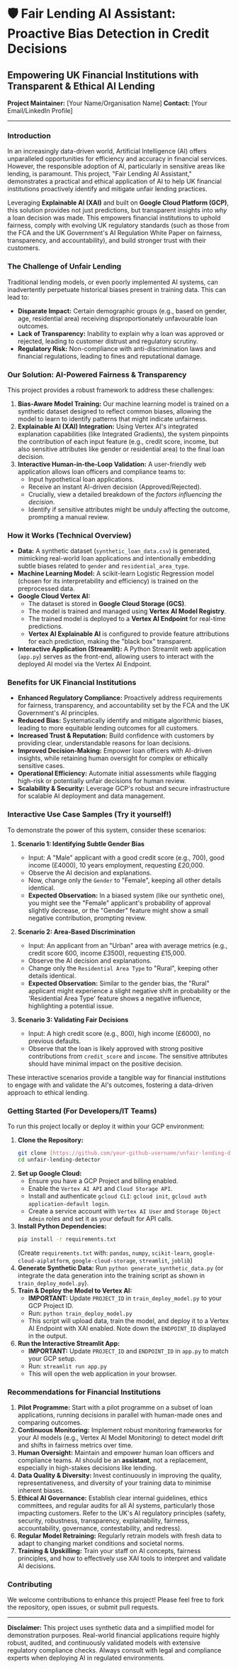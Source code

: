 # 🛡️ Fair Lending AI Assistant: Proactive Bias Detection in Credit Decisions

## Empowering UK Financial Institutions with Transparent & Ethical AI Lending

**Project Maintainer:** [Your Name/Organisation Name]
**Contact:** [Your Email/LinkedIn Profile]

---

### Introduction

In an increasingly data-driven world, Artificial Intelligence (AI) offers unparalleled opportunities for efficiency and accuracy in financial services. However, the responsible adoption of AI, particularly in sensitive areas like lending, is paramount. This project, "Fair Lending AI Assistant," demonstrates a practical and ethical application of AI to help UK financial institutions proactively identify and mitigate unfair lending practices.

Leveraging **Explainable AI (XAI)** and built on **Google Cloud Platform (GCP)**, this solution provides not just predictions, but transparent insights into *why* a loan decision was made. This empowers financial institutions to uphold fairness, comply with evolving UK regulatory standards (such as those from the FCA and the UK Government's AI Regulation White Paper on fairness, transparency, and accountability), and build stronger trust with their customers.

### The Challenge of Unfair Lending

Traditional lending models, or even poorly implemented AI systems, can inadvertently perpetuate historical biases present in training data. This can lead to:
* **Disparate Impact:** Certain demographic groups (e.g., based on gender, age, residential area) receiving disproportionately unfavourable loan outcomes.
* **Lack of Transparency:** Inability to explain why a loan was approved or rejected, leading to customer distrust and regulatory scrutiny.
* **Regulatory Risk:** Non-compliance with anti-discrimination laws and financial regulations, leading to fines and reputational damage.

### Our Solution: AI-Powered Fairness & Transparency

This project provides a robust framework to address these challenges:

1.  **Bias-Aware Model Training:** Our machine learning model is trained on a synthetic dataset designed to reflect common biases, allowing the model to learn to identify patterns that might indicate unfairness.
2.  **Explainable AI (XAI) Integration:** Using Vertex AI's integrated explanation capabilities (like Integrated Gradients), the system pinpoints the contribution of each input feature (e.g., credit score, income, but also sensitive attributes like gender or residential area) to the final loan decision.
3.  **Interactive Human-in-the-Loop Validation:** A user-friendly web application allows loan officers and compliance teams to:
    * Input hypothetical loan applications.
    * Receive an instant AI-driven decision (Approved/Rejected).
    * Crucially, view a detailed breakdown of the *factors influencing the decision*.
    * Identify if sensitive attributes might be unduly affecting the outcome, prompting a manual review.

### How it Works (Technical Overview)

* **Data:** A synthetic dataset (`synthetic_loan_data.csv`) is generated, mimicking real-world loan applications and intentionally embedding subtle biases related to `gender` and `residential_area_type`.
* **Machine Learning Model:** A scikit-learn Logistic Regression model (chosen for its interpretability and efficiency) is trained on the preprocessed data.
* **Google Cloud Vertex AI:**
    * The dataset is stored in **Google Cloud Storage (GCS)**.
    * The model is trained and managed using **Vertex AI Model Registry**.
    * The trained model is deployed to a **Vertex AI Endpoint** for real-time predictions.
    * **Vertex AI Explainable AI** is configured to provide feature attributions for each prediction, making the "black box" transparent.
* **Interactive Application (Streamlit):** A Python Streamlit web application (`app.py`) serves as the front-end, allowing users to interact with the deployed AI model via the Vertex AI Endpoint.

### Benefits for UK Financial Institutions

* **Enhanced Regulatory Compliance:** Proactively address requirements for fairness, transparency, and accountability set by the FCA and the UK Government's AI principles.
* **Reduced Bias:** Systematically identify and mitigate algorithmic biases, leading to more equitable lending outcomes for all customers.
* **Increased Trust & Reputation:** Build confidence with customers by providing clear, understandable reasons for loan decisions.
* **Improved Decision-Making:** Empower loan officers with AI-driven insights, while retaining human oversight for complex or ethically sensitive cases.
* **Operational Efficiency:** Automate initial assessments while flagging high-risk or potentially unfair decisions for human review.
* **Scalability & Security:** Leverage GCP's robust and secure infrastructure for scalable AI deployment and data management.

### Interactive Use Case Samples (Try it yourself!)

To demonstrate the power of this system, consider these scenarios:

1.  **Scenario 1: Identifying Subtle Gender Bias**
    * Input: A "Male" applicant with a good credit score (e.g., 700), good income (£4000), 10 years employment, requesting £20,000.
    * Observe the AI decision and explanations.
    * Now, change only the `Gender` to "Female", keeping all other details identical.
    * **Expected Observation:** In a biased system (like our synthetic one), you might see the "Female" applicant's probability of approval slightly decrease, or the "Gender" feature might show a small negative contribution, prompting review.

2.  **Scenario 2: Area-Based Discrimination**
    * Input: An applicant from an "Urban" area with average metrics (e.g., credit score 600, income £3500), requesting £15,000.
    * Observe the AI decision and explanations.
    * Change only the `Residential Area Type` to "Rural", keeping other details identical.
    * **Expected Observation:** Similar to the gender bias, the "Rural" applicant might experience a slight negative shift in probability or the 'Residential Area Type' feature shows a negative influence, highlighting a potential issue.

3.  **Scenario 3: Validating Fair Decisions**
    * Input: A high credit score (e.g., 800), high income (£6000), no previous defaults.
    * Observe that the loan is likely approved with strong positive contributions from `credit_score` and `income`. The sensitive attributes should have minimal impact on the positive decision.

These interactive scenarios provide a tangible way for financial institutions to engage with and validate the AI's outcomes, fostering a data-driven approach to ethical lending.

### Getting Started (For Developers/IT Teams)

To run this project locally or deploy it within your GCP environment:

1.  **Clone the Repository:**
    ```bash
    git clone [https://github.com/your-github-username/unfair-lending-detector.git](https://github.com/your-github-username/unfair-lending-detector.git)
    cd unfair-lending-detector
    ```
2.  **Set up Google Cloud:**
    * Ensure you have a GCP Project and billing enabled.
    * Enable the `Vertex AI API` and `Cloud Storage API`.
    * Install and authenticate `gcloud CLI`: `gcloud init`, `gcloud auth application-default login`.
    * Create a service account with `Vertex AI User` and `Storage Object Admin` roles and set it as your default for API calls.
3.  **Install Python Dependencies:**
    ```bash
    pip install -r requirements.txt
    ```
    (Create `requirements.txt` with: `pandas`, `numpy`, `scikit-learn`, `google-cloud-aiplatform`, `google-cloud-storage`, `streamlit`, `joblib`)
4.  **Generate Synthetic Data:**
    Run `python generate_synthetic_data.py` (or integrate the data generation into the training script as shown in `train_deploy_model.py`).
5.  **Train & Deploy the Model to Vertex AI:**
    * **IMPORTANT:** Update `PROJECT_ID` in `train_deploy_model.py` to your GCP Project ID.
    * Run: `python train_deploy_model.py`
    * This script will upload data, train the model, and deploy it to a Vertex AI Endpoint with XAI enabled. Note down the `ENDPOINT_ID` displayed in the output.
6.  **Run the Interactive Streamlit App:**
    * **IMPORTANT:** Update `PROJECT_ID` and `ENDPOINT_ID` in `app.py` to match your GCP setup.
    * Run: `streamlit run app.py`
    * This will open the web application in your browser.

### Recommendations for Financial Institutions

1.  **Pilot Programme:** Start with a pilot programme on a subset of loan applications, running decisions in parallel with human-made ones and comparing outcomes.
2.  **Continuous Monitoring:** Implement robust monitoring frameworks for your AI models (e.g., Vertex AI Model Monitoring) to detect model drift and shifts in fairness metrics over time.
3.  **Human Oversight:** Maintain and empower human loan officers and compliance teams. AI should be an **assistant**, not a replacement, especially in high-stakes decisions like lending.
4.  **Data Quality & Diversity:** Invest continuously in improving the quality, representativeness, and diversity of your training data to minimise inherent biases.
5.  **Ethical AI Governance:** Establish clear internal guidelines, ethics committees, and regular audits for all AI systems, particularly those impacting customers. Refer to the UK's AI regulatory principles (safety, security, robustness, transparency, explainability, fairness, accountability, governance, contestability, and redress).
6.  **Regular Model Retraining:** Regularly retrain models with fresh data to adapt to changing market conditions and societal norms.
7.  **Training & Upskilling:** Train your staff on AI concepts, fairness principles, and how to effectively use XAI tools to interpret and validate AI decisions.

### Contributing

We welcome contributions to enhance this project! Please feel free to fork the repository, open issues, or submit pull requests.

---

**Disclaimer:** This project uses synthetic data and a simplified model for demonstration purposes. Real-world financial applications require highly robust, audited, and continuously validated models with extensive regulatory compliance checks. Always consult with legal and compliance experts when deploying AI in regulated environments.

